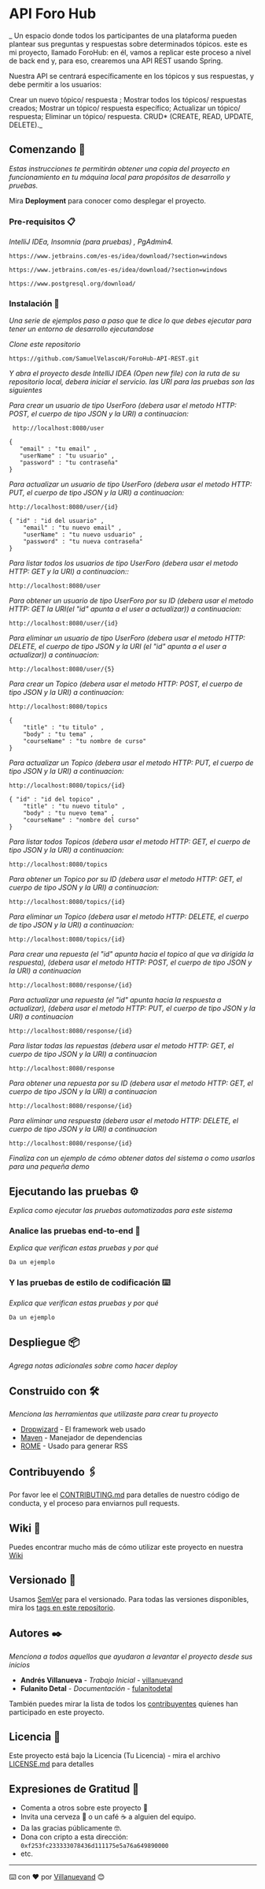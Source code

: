 # API Foro Hub

_ Un espacio donde todos los participantes de una plataforma pueden plantear sus preguntas y respuestas sobre determinados tópicos. este es mi proyecto, llamado ForoHub: en él, vamos a replicar este proceso a nivel de back end y, para eso, crearemos una API REST usando Spring.

Nuestra API se centrará específicamente en los tópicos y sus respuestas, y debe permitir a los usuarios:

Crear un nuevo tópico/ respuesta ;
Mostrar todos los tópicos/ respuestas creados;
Mostrar un tópico/ respuesta específico;
Actualizar un tópico/ respuesta;
Eliminar un tópico/ respuesta.
 CRUD* (CREATE, READ, UPDATE, DELETE)._

## Comenzando 🚀

_Estas instrucciones te permitirán obtener una copia del proyecto en funcionamiento en tu máquina local para propósitos de desarrollo y pruebas._

Mira **Deployment** para conocer como desplegar el proyecto.


### Pre-requisitos 📋

_IntelliJ IDEa, Insomnia (para pruebas) , PgAdmin4._

```
https://www.jetbrains.com/es-es/idea/download/?section=windows
```
```
https://www.jetbrains.com/es-es/idea/download/?section=windows
```
```
https://www.postgresql.org/download/
```

### Instalación 🔧

_Una serie de ejemplos paso a paso que te dice lo que debes ejecutar para tener un entorno de desarrollo ejecutandose_

_Clone este repositorio_

```
https://github.com/SamuelVelascoH/ForoHub-API-REST.git
```

_Y abra el proyecto desde IntelliJ IDEA (Open new file) con la ruta de su repositorio local, debera iniciar el servicio.
las URI para las pruebas son las siguientes_

_Para crear un usuario de tipo UserForo (debera usar el metodo HTTP: POST, el cuerpo de tipo JSON y la URI) a continuacion:_
```
 http://localhost:8080/user
```
 ```
{
    "email" : "tu email" ,
	"userName" : "tu usuario" ,
	"password" : "tu contraseña"
}
```
_Para actualizar un usuario de tipo UserForo (debera usar el metodo HTTP: PUT, el cuerpo de tipo JSON y la URI) a continuacion:_
```
http://localhost:8080/user/{id}
```
```
{ "id" : "id del usuario" ,
	"email" : "tu nuevo email" ,
	"userName" : "tu nuevo usduario" ,
	"password" : "tu nueva contraseña"
}
```
_Para listar todos los usuarios de tipo UserForo (debera usar el metodo HTTP: GET y la URI) a continuacion::_
```
http://localhost:8080/user
```
_Para obtener un usuario de tipo UserForo por su ID (debera usar el metodo HTTP: GET la URI(el "id" apunta a el user a actualizar)) a continuacion:_
```
http://localhost:8080/user/{id}
```
_Para eliminar un usuario de tipo UserForo (debera usar el metodo HTTP: DELETE, el cuerpo de tipo JSON y la URI (el "id" apunta a el user a actualizar)) a continuacion:_
```
http://localhost:8080/user/{5}
```
_Para crear un Topico (debera usar el metodo HTTP: POST, el cuerpo de tipo JSON y la URI) a continuacion:_
```
http://localhost:8080/topics
```
```
{
	"title" : "tu titulo" ,
	"body" : "tu tema" ,
	"courseName" : "tu nombre de curso"
}
```
_Para actualizar un Topico (debera usar el metodo HTTP: PUT, el cuerpo de tipo JSON y la URI) a continuacion:_
```
http://localhost:8080/topics/{id}
```
```
{ "id" : "id del topico" , 
	"title" : "tu nuevo titulo" ,
	"body" : "tu nuevo tema" ,
	"courseName" : "nombre del curso"
}
```
_Para listar todos Topicos (debera usar el metodo HTTP: GET, el cuerpo de tipo JSON y la URI) a continuacion:_
```
http://localhost:8080/topics
```
_Para obtener un Topico por su ID (debera usar el metodo HTTP: GET, el cuerpo de tipo JSON y la URI) a continuacion:_
```
http://localhost:8080/topics/{id}
```
_Para eliminar un Topico (debera usar el metodo HTTP: DELETE, el cuerpo de tipo JSON y la URI) a continuacion:_
```
http://localhost:8080/topics/{id}
```
_Para crear una repuesta (el "id" apunta hacia el topico al que va dirigida la respuesta), (debera usar el metodo HTTP: POST, el cuerpo de tipo JSON y la URI) a continuacion_
```
http://localhost:8080/response/{id}
```
_Para actualizar una repuesta (el "id" apunta hacia la respuesta a actualizar), (debera usar el metodo HTTP: PUT, el cuerpo de tipo JSON y la URI) a continuacion_
```
http://localhost:8080/response/{id}
```
_Para listar todas las repuestas (debera usar el metodo HTTP: GET, el cuerpo de tipo JSON y la URI) a continuacion_
```
http://localhost:8080/response
```
_Para obtener una repuesta por su ID (debera usar el metodo HTTP: GET, el cuerpo de tipo JSON y la URI) a continuacion_
```
http://localhost:8080/response/{id}
```
_Para eliminar una respuesta (debera usar el metodo HTTP: DELETE, el cuerpo de tipo JSON y la URI) a continuacion_
```
http://localhost:8080/response/{id}
```

_Finaliza con un ejemplo de cómo obtener datos del sistema o como usarlos para una pequeña demo_

## Ejecutando las pruebas ⚙️

_Explica como ejecutar las pruebas automatizadas para este sistema_

### Analice las pruebas end-to-end 🔩

_Explica que verifican estas pruebas y por qué_

```
Da un ejemplo
```

### Y las pruebas de estilo de codificación ⌨️

_Explica que verifican estas pruebas y por qué_

```
Da un ejemplo
```

## Despliegue 📦

_Agrega notas adicionales sobre como hacer deploy_

## Construido con 🛠️

_Menciona las herramientas que utilizaste para crear tu proyecto_

* [Dropwizard](http://www.dropwizard.io/1.0.2/docs/) - El framework web usado
* [Maven](https://maven.apache.org/) - Manejador de dependencias
* [ROME](https://rometools.github.io/rome/) - Usado para generar RSS

## Contribuyendo 🖇️

Por favor lee el [CONTRIBUTING.md](https://gist.github.com/villanuevand/xxxxxx) para detalles de nuestro código de conducta, y el proceso para enviarnos pull requests.

## Wiki 📖

Puedes encontrar mucho más de cómo utilizar este proyecto en nuestra [Wiki](https://github.com/tu/proyecto/wiki)

## Versionado 📌

Usamos [SemVer](http://semver.org/) para el versionado. Para todas las versiones disponibles, mira los [tags en este repositorio](https://github.com/tu/proyecto/tags).

## Autores ✒️

_Menciona a todos aquellos que ayudaron a levantar el proyecto desde sus inicios_

* **Andrés Villanueva** - *Trabajo Inicial* - [villanuevand](https://github.com/villanuevand)
* **Fulanito Detal** - *Documentación* - [fulanitodetal](#fulanito-de-tal)

También puedes mirar la lista de todos los [contribuyentes](https://github.com/your/project/contributors) quíenes han participado en este proyecto. 

## Licencia 📄

Este proyecto está bajo la Licencia (Tu Licencia) - mira el archivo [LICENSE.md](LICENSE.md) para detalles

## Expresiones de Gratitud 🎁

* Comenta a otros sobre este proyecto 📢
* Invita una cerveza 🍺 o un café ☕ a alguien del equipo. 
* Da las gracias públicamente 🤓.
* Dona con cripto a esta dirección: `0xf253fc233333078436d111175e5a76a649890000`
* etc.



---
⌨️ con ❤️ por [Villanuevand](https://github.com/Villanuevand) 😊

